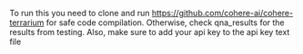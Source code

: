 To run this you need to clone and run https://github.com/cohere-ai/cohere-terrarium for safe code compilation.
Otherwise, check qna_results for the results from testing.
Also, make sure to add your api key to the api key text file
